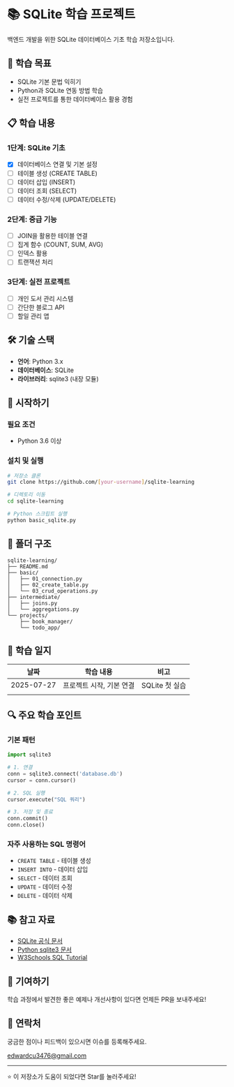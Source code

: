 # 📚 SQLite 학습 프로젝트

백엔드 개발을 위한 SQLite 데이터베이스 기초 학습 저장소입니다.

## 🎯 학습 목표

- SQLite 기본 문법 익히기
- Python과 SQLite 연동 방법 학습
- 실전 프로젝트를 통한 데이터베이스 활용 경험

## 📋 학습 내용

### 1단계: SQLite 기초
- [x] 데이터베이스 연결 및 기본 설정
- [ ] 테이블 생성 (CREATE TABLE)
- [ ] 데이터 삽입 (INSERT)
- [ ] 데이터 조회 (SELECT)
- [ ] 데이터 수정/삭제 (UPDATE/DELETE)

### 2단계: 중급 기능
- [ ] JOIN을 활용한 테이블 연결
- [ ] 집계 함수 (COUNT, SUM, AVG)
- [ ] 인덱스 활용
- [ ] 트랜잭션 처리

### 3단계: 실전 프로젝트
- [ ] 개인 도서 관리 시스템
- [ ] 간단한 블로그 API
- [ ] 할일 관리 앱

## 🛠️ 기술 스택

- **언어**: Python 3.x
- **데이터베이스**: SQLite
- **라이브러리**: sqlite3 (내장 모듈)

## 🚀 시작하기

### 필요 조건
- Python 3.6 이상

### 설치 및 실행
```bash
# 저장소 클론
git clone https://github.com/[your-username]/sqlite-learning

# 디렉토리 이동
cd sqlite-learning

# Python 스크립트 실행
python basic_sqlite.py
```

## 📁 폴더 구조
```
sqlite-learning/
├── README.md
├── basic/
│   ├── 01_connection.py
│   ├── 02_create_table.py
│   └── 03_crud_operations.py
├── intermediate/
│   ├── joins.py
│   └── aggregations.py
└── projects/
    ├── book_manager/
    └── todo_app/
```

## 📝 학습 일지

| 날짜 | 학습 내용 | 비고 |
|------|-----------|------|
| 2025-07-27 | 프로젝트 시작, 기본 연결 | SQLite 첫 실습 |
| | | |

## 🔍 주요 학습 포인트

### 기본 패턴
```python
import sqlite3

# 1. 연결
conn = sqlite3.connect('database.db')
cursor = conn.cursor()

# 2. SQL 실행
cursor.execute("SQL 쿼리")

# 3. 저장 및 종료
conn.commit()
conn.close()
```

### 자주 사용하는 SQL 명령어
- `CREATE TABLE` - 테이블 생성
- `INSERT INTO` - 데이터 삽입
- `SELECT` - 데이터 조회
- `UPDATE` - 데이터 수정
- `DELETE` - 데이터 삭제

## 📚 참고 자료

- [SQLite 공식 문서](https://www.sqlite.org/docs.html)
- [Python sqlite3 문서](https://docs.python.org/3/library/sqlite3.html)
- [W3Schools SQL Tutorial](https://www.w3schools.com/sql/)

## 🤝 기여하기

학습 과정에서 발견한 좋은 예제나 개선사항이 있다면 언제든 PR을 보내주세요!

## 📧 연락처

궁금한 점이나 피드백이 있으시면 이슈를 등록해주세요.

edwardcu3476@gmail.com

---

⭐ 이 저장소가 도움이 되었다면 Star를 눌러주세요!